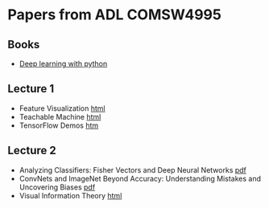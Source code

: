 # Papers from ADL COMSW4995

## Books 
- [Deep learning with python](https://www.manning.com/books/deep-learning-with-python-second-edition)

## Lecture 1
- Feature Visualization [html](https://distill.pub/2017/feature-visualization/)
- Teachable Machine [html](https://teachablemachine.withgoogle.com/train)
- TensorFlow Demos [htm](https://www.tensorflow.org/js/demos)

## Lecture 2

- Analyzing Classifiers: Fisher Vectors and Deep Neural Networks [pdf](https://arxiv.org/pdf/1512.00172.pdf)
- ConvNets and ImageNet Beyond Accuracy: Understanding Mistakes and Uncovering Biases [pdf](https://arxiv.org/abs/1711.11443)
- Visual Information Theory [html](http://colah.github.io/posts/2015-09-Visual-Information/)
